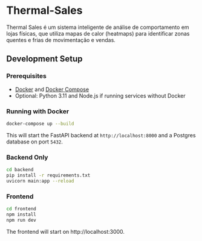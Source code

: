 # Thermal-Sales

Thermal Sales é um sistema inteligente de análise de comportamento em lojas físicas, que utiliza mapas de calor (heatmaps) para identificar zonas quentes e frias de movimentação e vendas.

## Development Setup

### Prerequisites
- [Docker](https://www.docker.com/) and [Docker Compose](https://docs.docker.com/compose/)
- Optional: Python 3.11 and Node.js if running services without Docker

### Running with Docker

```bash
docker-compose up --build
```

This will start the FastAPI backend at `http://localhost:8000` and a Postgres database on port `5432`.

### Backend Only

```bash
cd backend
pip install -r requirements.txt
uvicorn main:app --reload
```

### Frontend

```bash
cd frontend
npm install
npm run dev
```


The frontend will start on http://localhost:3000.
